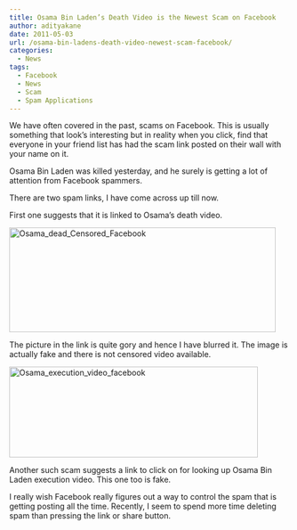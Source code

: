 ```yaml
---
title: Osama Bin Laden’s Death Video is the Newest Scam on Facebook
author: adityakane
date: 2011-05-03
url: /osama-bin-ladens-death-video-newest-scam-facebook/
categories:
  - News
tags:
  - Facebook
  - News
  - Scam
  - Spam Applications
---
```

We have often covered in the past, scams on Facebook. This is usually something that look’s interesting but in reality when you click, find that everyone in your friend list has had the scam link posted on their wall with your name on it.

Osama Bin Laden was killed yesterday, and he surely is getting a lot of attention from Facebook spammers.

There are two spam links, I have come across up till now.

First one suggests that it is linked to Osama’s death video.

[<img style="padding-left: 0px;padding-right: 0px;padding-top: 0px;border-width: 0px" src="http://cdn.devilsworkshop.org/files/2011/05/Osama_dead_Censored_Facebook_thumb.png" border="0" alt="Osama_dead_Censored_Facebook" width="479" height="188" />][1]

The picture in the link is quite gory and hence I have blurred it. The image is actually fake and there is not censored video available.

[<img style="padding-left: 0px;padding-right: 0px;padding-top: 0px;border-width: 0px" src="http://cdn.devilsworkshop.org/files/2011/05/Osama_execution_video_facebook_thumb.png" border="0" alt="Osama_execution_video_facebook" width="447" height="163" />][2]

Another such scam suggests a link to click on for looking up Osama Bin Laden execution video. This one too is fake.

I really wish Facebook really figures out a way to control the spam that is getting posting all the time. Recently, I seem to spend more time deleting spam than pressing the link or share button.

 [1]: http://cdn.devilsworkshop.org/files/2011/05/Osama_dead_Censored_Facebook.png
 [2]: http://cdn.devilsworkshop.org/files/2011/05/Osama_execution_video_facebook.png
